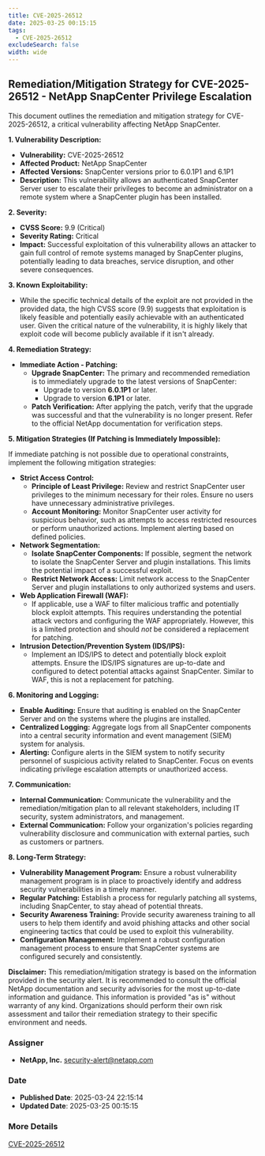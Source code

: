 ```yaml
---
title: CVE-2025-26512
date: 2025-03-25 00:15:15
tags:
  - CVE-2025-26512
excludeSearch: false
width: wide
---
```


## Remediation/Mitigation Strategy for CVE-2025-26512 - NetApp SnapCenter Privilege Escalation

This document outlines the remediation and mitigation strategy for CVE-2025-26512, a critical vulnerability affecting NetApp SnapCenter.

**1. Vulnerability Description:**

*   **Vulnerability:** CVE-2025-26512
*   **Affected Product:** NetApp SnapCenter
*   **Affected Versions:** SnapCenter versions prior to 6.0.1P1 and 6.1P1
*   **Description:** This vulnerability allows an authenticated SnapCenter Server user to escalate their privileges to become an administrator on a remote system where a SnapCenter plugin has been installed.

**2. Severity:**

*   **CVSS Score:** 9.9 (Critical)
*   **Severity Rating:** Critical
*   **Impact:** Successful exploitation of this vulnerability allows an attacker to gain full control of remote systems managed by SnapCenter plugins, potentially leading to data breaches, service disruption, and other severe consequences.

**3. Known Exploitability:**

*   While the specific technical details of the exploit are not provided in the provided data, the high CVSS score (9.9) suggests that exploitation is likely feasible and potentially easily achievable with an authenticated user.  Given the critical nature of the vulnerability, it is highly likely that exploit code will become publicly available if it isn't already.

**4. Remediation Strategy:**

*   **Immediate Action - Patching:**
    *   **Upgrade SnapCenter:** The primary and recommended remediation is to immediately upgrade to the latest versions of SnapCenter:
        *   Upgrade to version **6.0.1P1** or later.
        *   Upgrade to version **6.1P1** or later.
    *   **Patch Verification:** After applying the patch, verify that the upgrade was successful and that the vulnerability is no longer present.  Refer to the official NetApp documentation for verification steps.

**5. Mitigation Strategies (If Patching is Immediately Impossible):**

If immediate patching is not possible due to operational constraints, implement the following mitigation strategies:

*   **Strict Access Control:**
    *   **Principle of Least Privilege:** Review and restrict SnapCenter user privileges to the minimum necessary for their roles.  Ensure no users have unnecessary administrative privileges.
    *   **Account Monitoring:** Monitor SnapCenter user activity for suspicious behavior, such as attempts to access restricted resources or perform unauthorized actions. Implement alerting based on defined policies.
*   **Network Segmentation:**
    *   **Isolate SnapCenter Components:** If possible, segment the network to isolate the SnapCenter Server and plugin installations.  This limits the potential impact of a successful exploit.
    *   **Restrict Network Access:** Limit network access to the SnapCenter Server and plugin installations to only authorized systems and users.
*   **Web Application Firewall (WAF):**
    *   If applicable, use a WAF to filter malicious traffic and potentially block exploit attempts.  This requires understanding the potential attack vectors and configuring the WAF appropriately.  However, this is a limited protection and should *not* be considered a replacement for patching.
*   **Intrusion Detection/Prevention System (IDS/IPS):**
    *   Implement an IDS/IPS to detect and potentially block exploit attempts.  Ensure the IDS/IPS signatures are up-to-date and configured to detect potential attacks against SnapCenter. Similar to WAF, this is not a replacement for patching.

**6. Monitoring and Logging:**

*   **Enable Auditing:** Ensure that auditing is enabled on the SnapCenter Server and on the systems where the plugins are installed.
*   **Centralized Logging:** Aggregate logs from all SnapCenter components into a central security information and event management (SIEM) system for analysis.
*   **Alerting:** Configure alerts in the SIEM system to notify security personnel of suspicious activity related to SnapCenter.  Focus on events indicating privilege escalation attempts or unauthorized access.

**7. Communication:**

*   **Internal Communication:** Communicate the vulnerability and the remediation/mitigation plan to all relevant stakeholders, including IT security, system administrators, and management.
*   **External Communication:** Follow your organization's policies regarding vulnerability disclosure and communication with external parties, such as customers or partners.

**8. Long-Term Strategy:**

*   **Vulnerability Management Program:**  Ensure a robust vulnerability management program is in place to proactively identify and address security vulnerabilities in a timely manner.
*   **Regular Patching:**  Establish a process for regularly patching all systems, including SnapCenter, to stay ahead of potential threats.
*   **Security Awareness Training:**  Provide security awareness training to all users to help them identify and avoid phishing attacks and other social engineering tactics that could be used to exploit this vulnerability.
*   **Configuration Management:** Implement a robust configuration management process to ensure that SnapCenter systems are configured securely and consistently.

**Disclaimer:** This remediation/mitigation strategy is based on the information provided in the security alert. It is recommended to consult the official NetApp documentation and security advisories for the most up-to-date information and guidance.  This information is provided "as is" without warranty of any kind.  Organizations should perform their own risk assessment and tailor their remediation strategy to their specific environment and needs.

### Assigner
- **NetApp, Inc.** <security-alert@netapp.com>

### Date
- **Published Date**: 2025-03-24 22:15:14
- **Updated Date**: 2025-03-25 00:15:15

### More Details
[CVE-2025-26512](https://www.cvedetails.com/cve/CVE-2025-26512)